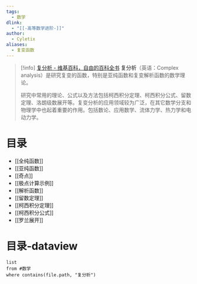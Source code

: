 ```yaml
---
tags:
  - 数学
dlink:
  - "[[-高等数学进阶-]]"
author:
  - Cyletix
aliases:
  - 复变函数
---
```

>[!info] [复分析 - 维基百科，自由的百科全书](https://zh.wikipedia.org/wiki/%E8%A4%87%E5%88%86%E6%9E%90)
> **复分析**（英语：Complex analysis）是研究复变的函数，特别是亚纯函数和复变解析函数的数学理论。
> 
> 研究中常用的理论、公式以及方法包括柯西积分定理、柯西积分公式、留数定理、洛朗级数展开等。复变分析的应用领域较为广泛，在其它数学分支和物理学中也起着重要的作用。包括数论、应用数学、流体力学、热力学和电动力学。
> 

# 目录
- [[全纯函数]]
- [[亚纯函数]]
- [[奇点]]
- [[极点计算示例]]
- [[解析函数]]
- [[留数定理]]
- [[柯西积分定理]]
- [[柯西积分公式]]
- [[罗兰展开]]

# 目录-dataview
```dataview
list
from #数学 
where contains(file.path, "复分析")
```